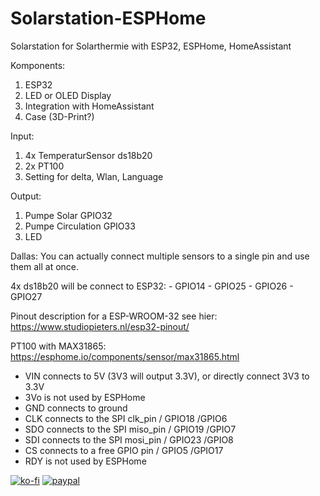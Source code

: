 # Solarstation-ESPHome
Solarstation for Solarthermie with ESP32, ESPHome, HomeAssistant

Komponents: 
  1. ESP32
  2. LED or OLED Display
  3. Integration with HomeAssistant
  4. Case (3D-Print?)


Input: 
  1. 4x TemperaturSensor ds18b20
  2. 2x PT100 
  3. Setting for delta, Wlan, Language
  
Output:
  1. Pumpe Solar        GPIO32
  2. Pumpe Circulation  GPIO33
  3. LED


Dallas:
  You can actually connect multiple sensors to a single pin and use them all at once.
  
  4x ds18b20 will be connect to ESP32: 
    - GPIO14
    - GPIO25
    - GPIO26
    - GPIO27
    
  Pinout description for a ESP-WROOM-32 see hier:
  https://www.studiopieters.nl/esp32-pinout/
    
  PT100 with MAX31865:
  https://esphome.io/components/sensor/max31865.html
  - VIN connects to 5V (3V3 will output 3.3V), or directly connect 3V3 to 3.3V
  - 3Vo is not used by ESPHome
  - GND connects to ground
  - CLK connects to the SPI clk_pin   / GPIO18    /GPIO6
  - SDO connects to the SPI miso_pin  / GPIO19    /GPIO7 
  - SDI connects to the SPI mosi_pin  / GPIO23    /GPIO8
  - CS connects to a free GPIO pin    / GPIO5     /GPIO17
  - RDY is not used by ESPHome

[![ko-fi](https://ko-fi.com/img/githubbutton_sm.svg)](https://ko-fi.com/J3J6IRJUR)
[![paypal](https://www.paypalobjects.com/webstatic/en_US/i/buttons/PP_logo_h_100x26.png)](https://paypal.me/Gazki)
